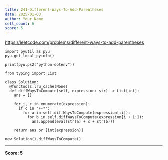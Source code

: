 ```yaml
---
title: 241-Different-Ways-To-Add-Parentheses
date: 2025-01-03
author: Your Name
cell_count: 6
score: 5
---
```


https://leetcode.com/problems/different-ways-to-add-parentheses


```
import pyutil as pyu
pyu.get_local_pyinfo()
```


```
print(pyu.ps2("python-dotenv"))
```


```
from typing import List
```


```
class Solution:
  @functools.lru_cache(None)
  def diffWaysToCompute(self, expression: str) -> List[int]:
    ans = []

    for i, c in enumerate(expression):
      if c in '+-*':
        for a in self.diffWaysToCompute(expression[:i]):
          for b in self.diffWaysToCompute(expression[i + 1:]):
            ans.append(eval(str(a) + c + str(b)))

    return ans or [int(expression)]
```


```
new Solution().diffWaysToCompute()
```


---
**Score: 5**